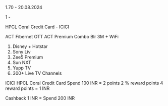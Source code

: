 
1.70 - 20.08.2024


1 - 

HPCL Coral Credit Card - ICICI

ACT Fibernet OTT 
ACT Premium Combo Blr 3M + WiFi
1. Disney + Hotstar
2. Sony Liv
3. Zee5 Premium
4. Sun NXT
5. Yupp TV
6. 300+ Live TV Channels



ICICI HPCL Coral Credit Card
Spend 100 INR = 2 points
2 % reward points
4 reward points = 1 INR 

Cashback 1 INR = Spend 200 INR


